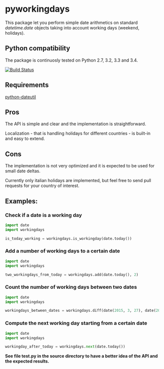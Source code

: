# pyworkingdays

This package let you perform simple date arithmetics on standard *datetime.date* objects taking into account working days (weekend, holidays).

## Python compatibility

The package is continuosly tested on Python 2.7, 3.2, 3.3 and 3.4.

[![Build Status](https://travis-ci.org/baxeico/pyworkingdays.svg?branch=master)](https://travis-ci.org/baxeico/pyworkingdays)

## Requirements

[python-dateutil](https://pypi.python.org/pypi/python-dateutil)

## Pros

The API is simple and clear and the implementation is straightforward.

Localization - that is handling holidays for different countries - is built-in and easy to extend.

## Cons

The implementation is not very optimized and it is expected to be used for small date deltas.

Currently only italian holidays are implemented, but feel free to send pull requests for your country of interest.

## Examples:

### Check if a date is a working day

```python
import date
import workingdays

is_today_working = workingdays.is_workingday(date.today())
```

### Add a number of working days to a certain date

```python
import date
import workingdays

two_workingdays_from_today = workingdays.add(date.today(), 2)
```

### Count the number of working days between two dates

```python
import date
import workingdays

workingdays_between_dates = workingdays.diff(date(2015, 3, 27), date(2015, 3, 25))
```

### Compute the next working day starting from a certain date

```python
import date
import workingdays

workingday_after_today = workingdays.next(date.today())
```

**See file test.py in the source directory to have a better idea of the API and the expected results.**